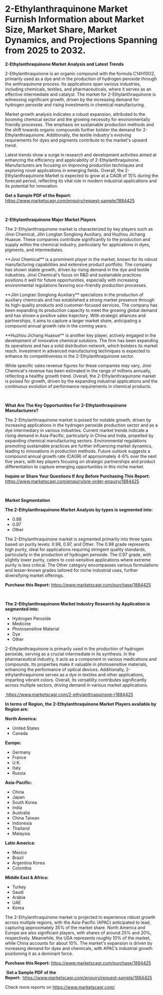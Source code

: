 <p><h1>2-Ethylanthraquinone Market Furnish Information about Market Size, Market Share, Market Dynamics, and Projections Spanning from 2025 to 2032.</h1></p><p><strong>2-Ethylanthraquinone Market Analysis and Latest Trends</strong></p>
<p><p>2-Ethylanthraquinone is an organic compound with the formula C14H10O2, primarily used as a dye and in the production of hydrogen peroxide through the anthraquinone process. Its applications span various industries, including chemicals, textiles, and pharmaceuticals, where it serves as an effective intermediate and catalyst. The market for 2-Ethylanthraquinone is witnessing significant growth, driven by the increasing demand for hydrogen peroxide and rising investments in chemical manufacturing.</p><p>Market growth analysis indicates a robust expansion, attributed to the booming chemical sector and the growing necessity for environmentally friendly processes. The emphasis on sustainable production methods and the shift towards organic compounds further bolster the demand for 2-Ethylanthraquinone. Additionally, the textile industry's evolving requirements for dyes and pigments contribute to the market's upward trend.</p><p>Latest trends show a surge in research and development activities aimed at enhancing the efficiency and applicability of 2-Ethylanthraquinone. Manufacturers are focusing on improving production techniques and exploring novel applications in emerging fields. Overall, the 2-Ethylanthraquinone Market is expected to grow at a CAGR of 15% during the forecast period, reflecting its vital role in modern industrial applications and its potential for innovation.</p></p>
<p><strong>Get a Sample PDF of the Report:&nbsp;</strong> <a href="https://www.marketscagr.com/enquiry/request-sample/1884425?utm_campaign=3553&utm_medium=2&utm_source=Github&utm_content=ia&utm_term=03042025&utm_id=2-ethylanthraquinone">https://www.marketscagr.com/enquiry/request-sample/1884425</a></p>
<p>&nbsp;</p>
<p><strong>2-Ethylanthraquinone Major Market Players</strong></p>
<p><p>The 2-Ethylanthraquinone market is characterized by key players such as Jinxi Chemical, Jilin Longtan Songlong Auxiliary, and Huzhou Jichang Huaxue. These companies contribute significantly to the production and supply within the chemical industry, particularly for applications in dyes, pigments, and intermediates.</p><p>**Jinxi Chemical** is a prominent player in the market, known for its robust manufacturing capabilities and extensive product portfolio. The company has shown stable growth, driven by rising demand in the dye and textile industries. Jinxi Chemical's focus on R&D and sustainable practices positions it well for future opportunities, especially with increasing environmental regulations favoring eco-friendly production processes.</p><p>**Jilin Longtan Songlong Auxiliary** specializes in the production of auxiliary chemicals and has established a strong market presence through its high-quality products and customer-focused services. The company has been expanding its production capacity to meet the growing global demand and has shown a positive sales trajectory. With strategic alliances and partnerships, it aims to capture a larger market share, anticipating a compound annual growth rate in the coming years.</p><p>**Huzhou Jichang Huaxue** is another key player, actively engaged in the development of innovative chemical solutions. The firm has been expanding its operations and has a solid distribution network, which bolsters its market reach. Investment in advanced manufacturing techniques is expected to enhance its competitiveness in the 2-Ethylanthraquinone sector.</p><p>While specific sales revenue figures for these companies may vary, Jinxi Chemical's revenue has been estimated in the range of millions annually, reflecting a healthy growth trend. Overall, the 2-Ethylanthraquinone market is poised for growth, driven by the expanding industrial applications and the continuous evolution of performance requirements in chemical products.</p></p>
<p>&nbsp;</p>
<p><strong>What Are The Key Opportunities For 2-Ethylanthraquinone Manufacturers?</strong></p>
<p><p>The 2-Ethylanthraquinone market is poised for notable growth, driven by increasing applications in the hydrogen peroxide production sector and as a dye intermediary in various industries. Current market trends indicate a rising demand in Asia-Pacific, particularly in China and India, propelled by expanding chemical manufacturing sectors. Environmental regulations promoting sustainable practices are further influencing market dynamics, leading to innovations in production methods. Future outlook suggests a compound annual growth rate (CAGR) of approximately 4-6% over the next five years, with key players focusing on strategic partnerships and product differentiation to capture emerging opportunities in this niche market.</p></p>
<p><strong>Inquire or Share Your Questions If Any Before Purchasing This Report:</strong> <a href="https://www.marketscagr.com/enquiry/pre-order-enquiry/1884425?utm_campaign=3553&utm_medium=2&utm_source=Github&utm_content=ia&utm_term=03042025&utm_id=2-ethylanthraquinone">https://www.marketscagr.com/enquiry/pre-order-enquiry/1884425</a></p>
<p>&nbsp;</p>
<p><strong>Market Segmentation</strong></p>
<p><strong>The 2-Ethylanthraquinone Market Analysis by types is segmented into:</strong></p>
<p><ul><li>0.98</li><li>0.97</li><li>Other</li></ul></p>
<p><p>The 2-Ethylanthraquinone market is segmented primarily into three types based on purity levels: 0.98, 0.97, and Other. The 0.98 grade represents high purity, ideal for applications requiring stringent quality standards, particularly in the production of hydrogen peroxide. The 0.97 grade, with slightly lower purity, caters to cost-sensitive applications where extreme purity is less critical. The Other category encompasses various formulations and lesser-known grades tailored for niche industrial uses, further diversifying market offerings.</p></p>
<p><strong>Purchase this Report:&nbsp;</strong><a href="https://www.marketscagr.com/purchase/1884425?utm_campaign=3553&utm_medium=2&utm_source=Github&utm_content=ia&utm_term=03042025&utm_id=2-ethylanthraquinone">https://www.marketscagr.com/purchase/1884425</a></p>
<p>&nbsp;</p>
<p><strong>The 2-Ethylanthraquinone Market Industry Research by Application is segmented into:</strong></p>
<p><ul><li>Hydrogen Peroxide</li><li>Medicine</li><li>Photosensitive Material</li><li>Dye</li><li>Other</li></ul></p>
<p><p>2-Ethylanthraquinone is primarily used in the production of hydrogen peroxide, serving as a crucial intermediate in its synthesis. In the pharmaceutical industry, it acts as a component in various medications and compounds. Its properties make it valuable in photosensitive materials, enhancing the performance of optical devices. Additionally, 2-ethylanthraquinone serves as a dye in textiles and other applications, imparting vibrant colors. Overall, its versatility contributes significantly across multiple sectors, driving demand in various market applications.</p></p>
<p><a href="https://www.marketscagr.com/2-ethylanthraquinone-r1884425?utm_campaign=3553&utm_medium=2&utm_source=Github&utm_content=ia&utm_term=03042025&utm_id=2-ethylanthraquinone">&nbsp;https://www.marketscagr.com/2-ethylanthraquinone-r1884425</a></p>
<p><strong>In terms of Region, the 2-Ethylanthraquinone Market Players available by Region are:</strong></p>
<p>
    <p> <strong> North America: </strong>
        <ul>
            <li>United States</li>
            <li>Canada</li>
        </ul>
        </p> 
    <p> <strong> Europe: </strong>
        <ul>
            <li>Germany</li>
            <li>France</li>
            <li>U.K.</li>
            <li>Italy</li>
            <li>Russia</li>
        </ul>
        </p> 
    <p> <strong> Asia-Pacific: </strong>
        <ul>
            <li>China</li>
            <li>Japan</li>
            <li>South Korea</li>
            <li>India</li>
            <li>Australia</li>
            <li>China Taiwan</li>
            <li>Indonesia</li>
            <li>Thailand</li>
            <li>Malaysia</li>
        </ul>
        </p> 
    <p> <strong> Latin America: </strong>
        <ul>
            <li>Mexico</li>
            <li>Brazil</li>
            <li>Argentina Korea</li>
            <li>Colombia</li>
        </ul>
        </p> 
    <p> <strong> Middle East & Africa: </strong>
        <ul>
            <li>Turkey</li>
            <li>Saudi</li>
            <li>Arabia</li>
            <li>UAE</li>
            <li>Korea</li>
        </ul>
    </p>
    </p>
<p><p>The 2-Ethylanthraquinone market is projected to experience robust growth across multiple regions, with the Asia-Pacific (APAC) anticipated to lead, capturing approximately 35% of the market share. North America and Europe are also significant players, with shares of around 25% and 20%, respectively. Meanwhile, the USA represents roughly 10% of the market, while China accounts for about 10%. The market's expansion is driven by increasing demand for dyes and chemicals, with APAC’s industrial growth positioning it as a dominant force.</p></p>
<p><strong>Purchase this Report: </strong><a href="https://www.marketscagr.com/purchase/1884425?utm_campaign=3553&utm_medium=2&utm_source=Github&utm_content=ia&utm_term=03042025&utm_id=2-ethylanthraquinone">https://www.marketscagr.com/purchase/1884425</a></p>
<p>&nbsp;<strong>Get a Sample PDF of the Report:&nbsp;&nbsp;</strong><a href="https://www.marketscagr.com/enquiry/request-sample/1884425?utm_campaign=3553&utm_medium=2&utm_source=Github&utm_content=ia&utm_term=03042025&utm_id=2-ethylanthraquinone">https://www.marketscagr.com/enquiry/request-sample/1884425</a></p>
<p><strong></strong></p>
<p>Check more reports on <a href="https://www.marketscagr.com/?utm_campaign=3553&utm_medium=2&utm_source=Github&utm_content=ia&utm_term=03042025&utm_id=2-ethylanthraquinone">https://www.marketscagr.com/</a></p>